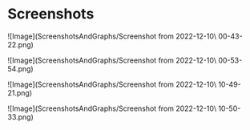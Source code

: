 # Screenshots
![Image](ScreenshotsAndGraphs/Screenshot from 2022-12-10\ 00-43-22.png)

![Image](ScreenshotsAndGraphs/Screenshot from 2022-12-10\ 00-53-54.png)

![Image](ScreenshotsAndGraphs/Screenshot from 2022-12-10\ 10-49-21.png)

![Image](ScreenshotsAndGraphs/Screenshot from 2022-12-10\ 10-50-33.png)

